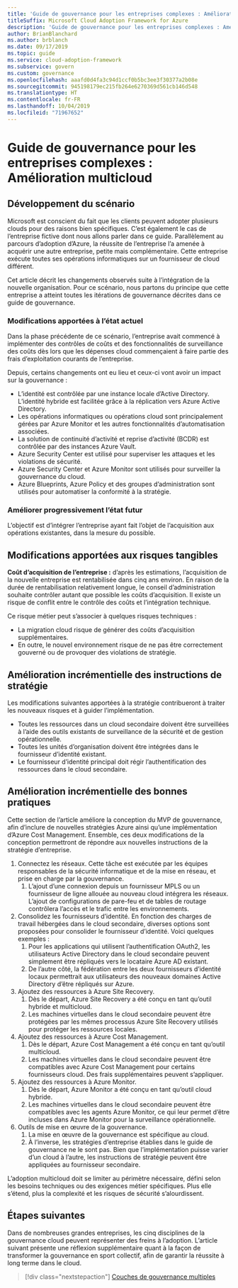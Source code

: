 ```yaml
---
title: 'Guide de gouvernance pour les entreprises complexes : Amélioration multicloud'
titleSuffix: Microsoft Cloud Adoption Framework for Azure
description: 'Guide de gouvernance pour les entreprises complexes : Amélioration multicloud'
author: BrianBlanchard
ms.author: brblanch
ms.date: 09/17/2019
ms.topic: guide
ms.service: cloud-adoption-framework
ms.subservice: govern
ms.custom: governance
ms.openlocfilehash: aaafd0d4fa3c94d1ccf0b5bc3ee3f30377a2b08e
ms.sourcegitcommit: 945198179ec215fb264e6270369d561cb146d548
ms.translationtype: HT
ms.contentlocale: fr-FR
ms.lasthandoff: 10/04/2019
ms.locfileid: "71967652"
---
```

# <a name="governance-guide-for-complex-enterprises-multicloud-improvement"></a>Guide de gouvernance pour les entreprises complexes : Amélioration multicloud

## <a name="advancing-the-narrative"></a>Développement du scénario

Microsoft est conscient du fait que les clients peuvent adopter plusieurs clouds pour des raisons bien spécifiques. C’est également le cas de l’entreprise fictive dont nous allons parler dans ce guide. Parallèlement au parcours d’adoption d’Azure, la réussite de l’entreprise l’a amenée à acquérir une autre entreprise, petite mais complémentaire. Cette entreprise exécute toutes ses opérations informatiques sur un fournisseur de cloud différent.

Cet article décrit les changements observés suite à l’intégration de la nouvelle organisation. Pour ce scénario, nous partons du principe que cette entreprise a atteint toutes les itérations de gouvernance décrites dans ce guide de gouvernance.

### <a name="changes-in-the-current-state"></a>Modifications apportées à l’état actuel

Dans la phase précédente de ce scénario, l’entreprise avait commencé à implémenter des contrôles de coûts et des fonctionnalités de surveillance des coûts dès lors que les dépenses cloud commençaient à faire partie des frais d’exploitation courants de l’entreprise.

Depuis, certains changements ont eu lieu et ceux-ci vont avoir un impact sur la gouvernance :

- L’identité est contrôlée par une instance locale d’Active Directory. L’identité hybride est facilitée grâce à la réplication vers Azure Active Directory.
- Les opérations informatiques ou opérations cloud sont principalement gérées par Azure Monitor et les autres fonctionnalités d’automatisation associées.
- La solution de continuité d’activité et reprise d’activité (BCDR) est contrôlée par des instances Azure Vault.
- Azure Security Center est utilisé pour superviser les attaques et les violations de sécurité.
- Azure Security Center et Azure Monitor sont utilisés pour surveiller la gouvernance du cloud.
- Azure Blueprints, Azure Policy et des groupes d’administration sont utilisés pour automatiser la conformité à la stratégie.

### <a name="incrementally-improve-the-future-state"></a>Améliorer progressivement l’état futur

L’objectif est d’intégrer l’entreprise ayant fait l’objet de l’acquisition aux opérations existantes, dans la mesure du possible.

## <a name="changes-in-tangible-risks"></a>Modifications apportées aux risques tangibles

**Coût d’acquisition de l’entreprise :** d’après les estimations, l’acquisition de la nouvelle entreprise est rentabilisée dans cinq ans environ. En raison de la durée de rentabilisation relativement longue, le conseil d’administration souhaite contrôler autant que possible les coûts d’acquisition. Il existe un risque de conflit entre le contrôle des coûts et l’intégration technique.

Ce risque métier peut s’associer à quelques risques techniques :

- La migration cloud risque de générer des coûts d’acquisition supplémentaires.
- En outre, le nouvel environnement risque de ne pas être correctement gouverné ou de provoquer des violations de stratégie.

## <a name="incremental-improvement-of-the-policy-statements"></a>Amélioration incrémentielle des instructions de stratégie

Les modifications suivantes apportées à la stratégie contribueront à traiter les nouveaux risques et à guider l’implémentation.

- Toutes les ressources dans un cloud secondaire doivent être surveillées à l’aide des outils existants de surveillance de la sécurité et de gestion opérationnelle.
- Toutes les unités d’organisation doivent être intégrées dans le fournisseur d’identité existant.
- Le fournisseur d’identité principal doit régir l’authentification des ressources dans le cloud secondaire.

## <a name="incremental-improvement-of-the-best-practices"></a>Amélioration incrémentielle des bonnes pratiques

Cette section de l’article améliore la conception du MVP de gouvernance, afin d’inclure de nouvelles stratégies Azure ainsi qu’une implémentation d’Azure Cost Management. Ensemble, ces deux modifications de la conception permettront de répondre aux nouvelles instructions de la stratégie d’entreprise.

1. Connectez les réseaux. Cette tâche est exécutée par les équipes responsables de la sécurité informatique et de la mise en réseau, et prise en charge par la gouvernance.
    1. L’ajout d’une connexion depuis un fournisseur MPLS ou un fournisseur de ligne allouée au nouveau cloud intégrera les réseaux. L’ajout de configurations de pare-feu et de tables de routage contrôlera l’accès et le trafic entre les environnements.
2. Consolidez les fournisseurs d’identité. En fonction des charges de travail hébergées dans le cloud secondaire, diverses options sont proposées pour consolider le fournisseur d’identité. Voici quelques exemples :
    1. Pour les applications qui utilisent l’authentification OAuth2, les utilisateurs Active Directory dans le cloud secondaire peuvent simplement être répliqués vers le locataire Azure AD existant.
    2. De l’autre côté, la fédération entre les deux fournisseurs d’identité locaux permettrait aux utilisateurs des nouveaux domaines Active Directory d’être répliqués sur Azure.
3. Ajoutez des ressources à Azure Site Recovery.
    1. Dès le départ, Azure Site Recovery a été conçu en tant qu’outil hybride et multicloud.
    2. Les machines virtuelles dans le cloud secondaire peuvent être protégées par les mêmes processus Azure Site Recovery utilisés pour protéger les ressources locales.
4. Ajoutez des ressources à Azure Cost Management.
    1. Dès le départ, Azure Cost Management a été conçu en tant qu’outil multicloud.
    2. Les machines virtuelles dans le cloud secondaire peuvent être compatibles avec Azure Cost Management pour certains fournisseurs cloud. Des frais supplémentaires peuvent s’appliquer.
5. Ajoutez des ressources à Azure Monitor.
    1. Dès le départ, Azure Monitor a été conçu en tant qu’outil cloud hybride.
    2. Les machines virtuelles dans le cloud secondaire peuvent être compatibles avec les agents Azure Monitor, ce qui leur permet d’être incluses dans Azure Monitor pour la surveillance opérationnelle.
6. Outils de mise en œuvre de la gouvernance.
    1. La mise en œuvre de la gouvernance est spécifique au cloud.
    2. À l’inverse, les stratégies d’entreprise établies dans le guide de gouvernance ne le sont pas. Bien que l’implémentation puisse varier d’un cloud à l’autre, les instructions de stratégie peuvent être appliquées au fournisseur secondaire.

L’adoption multicloud doit se limiter au périmètre nécessaire, défini selon les besoins techniques ou des exigences métier spécifiques. Plus elle s’étend, plus la complexité et les risques de sécurité s’alourdissent.

## <a name="next-steps"></a>Étapes suivantes

Dans de nombreuses grandes entreprises, les cinq disciplines de la gouvernance cloud peuvent représenter des freins à l’adoption. L’article suivant présente une réflexion supplémentaire quant à la façon de transformer la gouvernance en sport collectif, afin de garantir la réussite à long terme dans le cloud.

> [!div class="nextstepaction"]
> [Couches de gouvernance multiples](./multiple-layers-of-governance.md)
